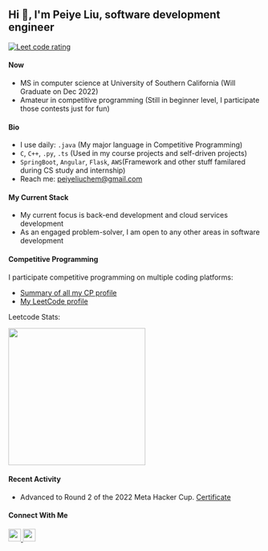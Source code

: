 ## Hi 👋, I'm Peiye Liu, software development engineer 
<p align="left">
  <a href="https://leetcode.com/lpychemistry/">
    <img src="https://cp-logo.vercel.app/leetcode/lpychemistry" alt="Leet code rating" />
  </a>
</p>

#### Now
- MS in computer science at University of Southern California (Will Graduate on Dec 2022)
- Amateur in competitive programming (Still in beginner level, I participate those contests just for fun)

#### Bio
- I use daily: `.java` (My major language in Competitive Programming)
- `C`, `C++`, `.py`, `.ts` (Used in my course projects and self-driven projects)
- `SpringBoot`, `Angular`, `Flask`, `AWS`(Framework and other stuff familared during CS study and internship)
- Reach me: peiyeliuchem@gmail.com

#### My Current Stack
- My current focus is back-end development and cloud services development
- As an engaged problem-solver, I am open to any other areas in software development

#### Competitive Programming
<p>I participate competitive programming on multiple coding platforms:</p>
<ul>
  <li><a href="https://clist.by/coder/lpychemistry/">Summary of all my CP profile</a></li>
  <li><a href="https://leetcode.com/lpychemistry/">My LeetCode profile</a></li>
</ul>

<p>Leetcode Stats:</p>
<p float="left">
<img height="273em" src="https://leetcard.jacoblin.cool/lpychemistry?theme=light&font=Sulphur%20Point&ext=contest" />
</p>

#### Recent Activity
<ul>
  <li>Advanced to Round 2 of the 2022 Meta Hacker Cup. <a href="https://www.facebook.com/codingcompetitions/hacker-cup/2022/certificate/814178476407910">Certificate</a></li>
</ul>


#### Connect With Me
<p left="center">
<a href="https://www.linkedin.com/in/peiye-liu/">
  <img src="https://img.shields.io/badge/linkedin-%230077B5.svg?&style=for-the-badge&logo=linkedin&logoColor=white" height=25>
</a> 
<a href="mailto:peiyeliuchem@gmail.com">
  <img src="https://img.shields.io/badge/Gmail-D14836?style=for-the-badge&logo=gmail&logoColor=white" height=25>
</a>
</p>
